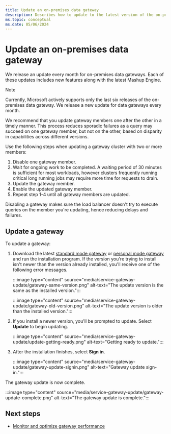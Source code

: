 ```yaml
---
title: Update an on-premises data gateway
description: Describes how to update to the latest version of the on-premises data gateway.
ms.topic: conceptual
ms.date: 05/06/2024
---
```


# Update an on-premises data gateway

We release an update every month for on-premises data gateways. Each of these updates includes new features along with the latest Mashup Engine.

> [!NOTE]
>Currently, Microsoft actively supports only the last six releases of the on-premises data gateway. We release a new update for data gateways every month.

We recommend that you update gateway members one after the other in a timely manner. This process reduces sporadic failures as a query may succeed on one gateway member, but not on the other, based on disparity in capabilities across different versions.

Use the following steps when updating a gateway cluster with two or more members:

1. Disable one gateway member.
2. Wait for ongoing work to be completed. A waiting period of 30 minutes is sufficient for most workloads, however clusters frequently running critical long running jobs may require more time for requests to drain.
3. Update the gateway member.
4. Enable the updated gateway member.
5. Repeat step 1-4 until all gateway members are updated.

Disabling a gateway makes sure the load balancer doesn't try to execute queries on the member you're updating, hence reducing delays and failures.

## Update a gateway

To update a gateway:

1. Download the latest [standard mode gateway](https://go.microsoft.com/fwlink/?LinkId=2116849&clcid=0x409) or [personal mode gateway](https://go.microsoft.com/fwlink/?LinkId=2116848&clcid=0x409) and run the installation program. If the version you're trying to install isn't newer than the version already installed, you'll receive one of the following error messages.

   :::image type="content" source="media/service-gateway-update/gateway-same-version.png" alt-text="The update version is the same as the installed version.":::

   :::image type="content" source="media/service-gateway-update/gateway-old-version.png" alt-text="The update version is older than the installed version.":::

1. If you install a newer version, you'll be prompted to update. Select **Update** to begin updating.

   :::image type="content" source="media/service-gateway-update/update-getting-ready.png" alt-text="Getting ready to update.":::

1. After the installation finishes, select **Sign in**.

   :::image type="content" source="media/service-gateway-update/gateway-update-signin.png" alt-text="Gateway update sign-in.":::

The gateway update is now complete.

:::image type="content" source="media/service-gateway-update/gateway-update-complete.png" alt-text="The gateway update is complete.":::

## Next steps

* [Monitor and optimize gateway performance](service-gateway-performance.md)
